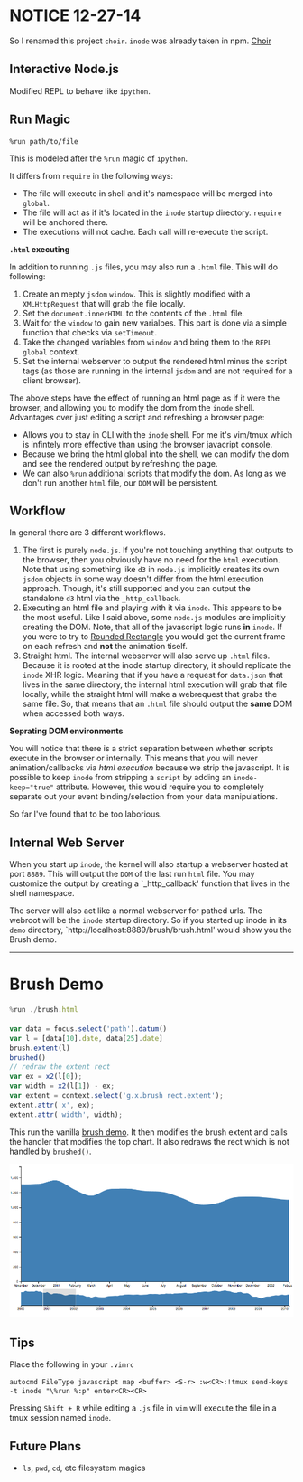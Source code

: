 # NOTICE 12-27-14

So I renamed this project `choir`. `inode` was already taken in npm. [Choir](https://github.com/dalejung/choir)

Interactive Node.js
-------------------

Modified REPL to behave like `ipython`. 

## Run Magic

```
%run path/to/file
```

This is modeled after the `%run` magic of `ipython`. 

It differs from `require` in the following ways:

* The file will execute in shell and it's namespace will be merged into `global`.
* The file will act as if it's located in the `inode` startup directory. `require` will be anchored there.
* The executions will not cache. Each call will re-execute the script.

**`.html` executing**

In addition to running `.js` files, you may also run a `.html` file. This will do following:

1. Create an mepty `jsdom` `window`. This is slightly modified with a `XMLHttpRequest` that will grab the file locally. 
2. Set the `document.innerHTML` to the contents of the `.html` file. 
3. Wait for the `window` to gain new varialbes. This part is done via a simple function that checks via `setTimeout`. 
4. Take the changed variables from `window` and bring them to the `REPL` `global` context. 
5. Set the internal webserver to output the rendered html minus the script tags (as those are running in the internal `jsdom` and are not required for a client browser).

The above steps have the effect of running an html page as if it were the browser, and allowing you to modify the dom from the `inode` shell. Advantages over just editing a script and refreshing a browser page:

* Allows you to stay in CLI with the `inode` shell. For me it's vim/tmux which is infintely more effective than using the browser javacript console. 
* Because we bring the html global into the shell, we can modify the dom and see the rendered output by refreshing the page. 
* We can also `%run` additional scripts that modify the dom. As long as we don't run another `html` file, our `DOM` will be persistent. 

## Workflow

In general there are 3 different workflows. 

1. The first is purely `node.js`. If you're not touching anything that outputs to the browser, then you obviously have no need for the `html` execution. Note that using something like `d3` in `node.js` implicitly creates its own `jsdom` objects in some way doesn't differ from the html execution approach. Though, it's still supported and you can output the standalone `d3` html via the `_http_callback`.
2. Executing an html file and playing with it via `inode`. This appears to be the most useful. Like I said above, some `node.js` modules are implicitly creating the DOM. Note, that all of the javascript logic runs **in** `inode`. If you were to try to [Rounded Rectangle](http://bl.ocks.org/mbostock/1123639) you would get the current frame on each refresh and **not** the animation tiself. 
3. Straight html. The internal webserver will also serve up `.html` files. Because it is rooted at the inode startup directory, it should replicate the `inode` XHR logic. Meaning that if you have a request for `data.json` that lives in the same directory, the internal html execution will grab that file locally, while the straight html will make a webrequest that grabs the same file. So, that means that an `.html` file should output the **same** DOM when accessed both ways. 

**Seprating DOM environments**

You will notice that there is a strict separation between whether scripts execute in the browser or internally. This means that you will never animation/callbacks via *html execution* because we strip the javascript. It is possible to keep `inode` from stripping a `script` by adding an `inode-keep="true"` attribute. However, this would require you to completely separate out your event binding/selection from your data manipulations. 

So far I've found that to be too laborious.

## Internal Web Server

When you start up `inode`, the kernel will also startup a webserver hosted at port `8889`. This will output the `DOM` of the last run `html` file. You may customize the output by creating a `_http_callback' function that lives in the shell namespace.

The server will also act like a normal webserver for pathed urls. The webroot will be the `inode` startup directory. So if you started up inode in its `demo` directory, `http://localhost:8889/brush/brush.html' would show you the Brush demo. 

------

# Brush Demo

```javascript
%run ./brush.html

var data = focus.select('path').datum()
var l = [data[10].date, data[25].date]
brush.extent(l)
brushed()
// redraw the extent rect
var ex = x2(l[0]);
var width = x2(l[1]) - ex;
var extent = context.select('g.x.brush rect.extent');
extent.attr('x', ex);
extent.attr('width', width);
```
This run the vanilla [brush demo](http://bl.ocks.org/mbostock/1667367). It then modifies the brush extent and calls the handler that modifies the top chart. It also redraws the rect which is not handled by `brushed()`. 

![Brushed chart](doc/brush_after.png)

## Tips

Place the following in your `.vimrc`
```
autocmd FileType javascript map <buffer> <S-r> :w<CR>:!tmux send-keys -t inode "\%run %:p" enter<CR><CR>
```

Pressing `Shift + R` while editing a `.js` file in `vim` will execute the file in a tmux session named `inode`.

## Future Plans

* `ls`, `pwd`, `cd`, etc filesystem magics
